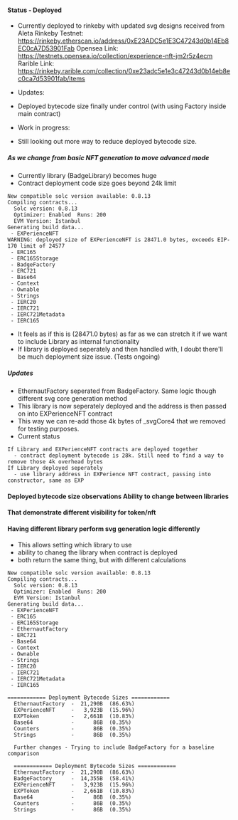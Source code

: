#### Status - Deployed 

- Currently deployed to rinkeby with updated svg designs received from Aleta 
Rinkeby Testnet: https://rinkeby.etherscan.io/address/0xE23ADC5e1E3C47243d0b14Eb8EC0cA7D53901Fab
Opensea Link: https://testnets.opensea.io/collection/experience-nft-jm2r5z4ecm
Rarible Link: https://rinkeby.rarible.com/collection/0xe23adc5e1e3c47243d0b14eb8ec0ca7d53901fab/items

- Updates:
- Deployed bytecode size finally under control (with using Factory inside main contract)

- Work in progress:
- Still looking out more way to reduce deployed bytecode size. 

##### As we change from basic NFT generation to move advanced mode
- Currently library (BadgeLibrary) becomes huge
- Contract deployment code size goes beyond 24k limit 
```
New compatible solc version available: 0.8.13
Compiling contracts...
  Solc version: 0.8.13
  Optimizer: Enabled  Runs: 200
  EVM Version: Istanbul
Generating build data...
 - EXPerienceNFT
WARNING: deployed size of EXPerienceNFT is 28471.0 bytes, exceeds EIP-170 limit of 24577  
 - ERC165
 - ERC165Storage
 - BadgeFactory
 - ERC721
 - Base64
 - Context
 - Ownable
 - Strings
 - IERC20
 - IERC721
 - IERC721Metadata
 - IERC165
```

- It feels as if this is (28471.0 bytes) as far as we can stretch it if we want to include Library as internal functionality 
- If library is deployed seperately and then handled with, I doubt there'll be much deployment size issue. (Tests ongoing)

##### Updates 

- EthernautFactory seperated from BadgeFactory. Same logic though different svg core generation method 
- This library is now seperately deployed and the address is then passed on into EXPerienceNFT contract 
- This way we can re-add those 4k bytes of _svgCore4 that we removed for testing purposes. 
- Current status
```
If Library and EXPerienceNFT contracts are deployed together
  - contract deployment bytecode is 28k. Still need to find a way to remove those 4k overhead bytes 
If Library deployed seperately 
  - use library address in EXPerience NFT contract, passing into constructor, same as EXP 
```

#### Deployed bytecode size observations Ability to change between libraries 
#### That demonstrate different visibility for token/nft
#### Having different library perform svg generation logic differently 

- This allows setting which library to use
- ability to chaneg the library when contract is deployed 
- both return the same thing, but with different calculations 

```
New compatible solc version available: 0.8.13
Compiling contracts...
  Solc version: 0.8.13
  Optimizer: Enabled  Runs: 200
  EVM Version: Istanbul
Generating build data...
 - EXPerienceNFT
 - ERC165
 - ERC165Storage
 - EthernautFactory
 - ERC721
 - Base64
 - Context
 - Ownable
 - Strings
 - IERC20
 - IERC721
 - IERC721Metadata
 - IERC165

============ Deployment Bytecode Sizes ============
  EthernautFactory  -  21,290B  (86.63%)
  EXPerienceNFT     -   3,923B  (15.96%)
  EXPToken          -   2,661B  (10.83%)
  Base64            -      86B  (0.35%)
  Counters          -      86B  (0.35%)
  Strings           -      86B  (0.35%)

  Further changes - Trying to include BadgeFactory for a baseline comparison 

  ============ Deployment Bytecode Sizes ============
  EthernautFactory  -  21,290B  (86.63%)
  BadgeFactory      -  14,355B  (58.41%)
  EXPerienceNFT     -   3,923B  (15.96%)
  EXPToken          -   2,661B  (10.83%)
  Base64            -      86B  (0.35%)
  Counters          -      86B  (0.35%)
  Strings           -      86B  (0.35%)

  ```
